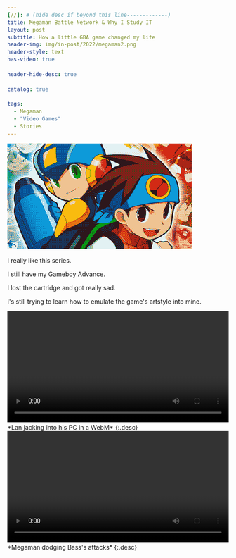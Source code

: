 ```yaml
---
[//]: # (hide desc if beyond this line-------------)
title: Megaman Battle Network & Why I Study IT
layout: post
subtitle: How a little GBA game changed my life
header-img: img/in-post/2022/megaman2.png
header-style: text
has-video: true

header-hide-desc: true

catalog: true

tags:
  - Megaman
  - "Video Games"
  - Stories
---
```


![Megaman Battle Network](/img/in-post/2022/megaman2.png)

I really like this series.

I still have my Gameboy Advance.

I lost the cartridge and got really sad.

I's still trying to learn how to emulate the game's artstyle into mine.

<video class="lazy" width="100%" playsinline autoplay loop>
  <source src="/assets/jackin.webm/" type="video/webm">
</video>
*Lan jacking into his PC in a WebM*
{:.desc}

<video class="lazy" width="100%" playsinline autoplay loop>
  <source src="/assets/bass.webm/" type="video/webm">
</video>
*Megaman dodging Bass's attacks*
{:.desc}
